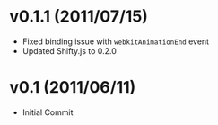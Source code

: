 # v0.1.1 (2011/07/15)

- Fixed binding issue with `webkitAnimationEnd` event
- Updated Shifty.js to 0.2.0

# v0.1 (2011/06/11)

- Initial Commit